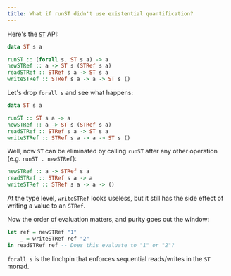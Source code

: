 ```yaml
---
title: What if runST didn't use existential quantification?
---
```


Here's the [`ST`](https://hackage.haskell.org/package/base-4.14.0.0/docs/Control-Monad-ST.html#t:ST) API:

```haskell
data ST s a

runST :: (forall s. ST s a) -> a
newSTRef :: a -> ST s (STRef s a)
readSTRef :: STRef s a -> ST s a
writeSTRef :: STRef s a -> a -> ST s ()
```

Let's drop `forall s` and see what happens:

```haskell
data ST s a

runST :: ST s a -> a
newSTRef :: a -> ST s (STRef s a)
readSTRef :: STRef s a -> ST s a
writeSTRef :: STRef s a -> a -> ST s ()
```

Well, now `ST` can be eliminated by calling `runST` after any other operation (e.g. `runST . newSTRef`):

```haskell
newSTRef :: a -> STRef s a
readSTRef :: STRef s a -> a
writeSTRef :: STRef s a -> a -> ()
```

At the type level, `writeSTRef` looks useless, but it still has the side effect of writing a value to an `STRef`.

Now the order of evaluation matters, and purity goes out the window:

```haskell
let ref = newSTRef "1"
    _ = writeSTRef ref "2"
in readSTRef ref -- Does this evaluate to "1" or "2"?
```

`forall s` is the linchpin that enforces sequential reads/writes in the `ST` monad.
